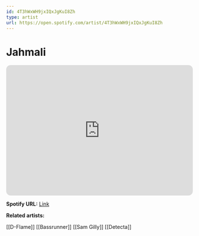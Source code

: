 ```yaml
---
id: 4T3hWxWH9jxIQxJgKuI8Zh
type: artist
url: https://open.spotify.com/artist/4T3hWxWH9jxIQxJgKuI8Zh
---
```

# Jahmali

<iframe style="border-radius:12px" src="https://open.spotify.com/embed/artist/4T3hWxWH9jxIQxJgKuI8Zh" width="100%" height="352" frameBorder="0" allowfullscreen="" allow="autoplay; clipboard-write; encrypted-media; fullscreen; picture-in-picture" loading="lazy"></iframe>

**Spotify URL:** [Link](https://open.spotify.com/artist/4T3hWxWH9jxIQxJgKuI8Zh)

**Related artists:**

[[D-Flame]]
[[Bassrunner]]
[[Sam Gilly]]
[[Detecta]]
